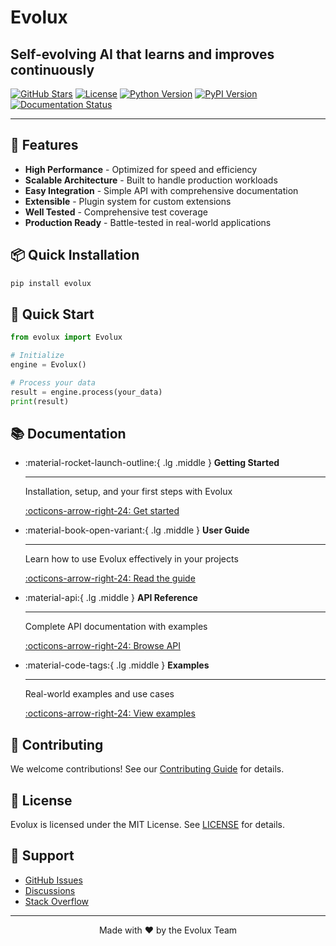 # Evolux

## Self-evolving AI that learns and improves continuously

[![GitHub Stars](https://img.shields.io/github/stars/prakashgbid/evolux-ai?style=social)](https://github.com/prakashgbid/evolux-ai)
[![License](https://img.shields.io/badge/license-MIT-blue.svg)](https://github.com/prakashgbid/evolux-ai/blob/main/LICENSE)
[![Python Version](https://img.shields.io/badge/python-3.8%2B-blue)](https://www.python.org)
[![PyPI Version](https://img.shields.io/pypi/v/evolux)](https://pypi.org/project/evolux/)
[![Documentation Status](https://img.shields.io/badge/docs-latest-green)](https://prakashgbid.github.io/evolux-ai/)

---

## 🚀 Features

- **High Performance** - Optimized for speed and efficiency
- **Scalable Architecture** - Built to handle production workloads
- **Easy Integration** - Simple API with comprehensive documentation
- **Extensible** - Plugin system for custom extensions
- **Well Tested** - Comprehensive test coverage
- **Production Ready** - Battle-tested in real-world applications

## 📦 Quick Installation

```bash
pip install evolux
```

## 🎯 Quick Start

```python
from evolux import Evolux

# Initialize
engine = Evolux()

# Process your data
result = engine.process(your_data)
print(result)
```

## 📚 Documentation

<div class="grid cards" markdown>

-   :material-rocket-launch-outline:{ .lg .middle } **Getting Started**

    ---

    Installation, setup, and your first steps with Evolux

    [:octicons-arrow-right-24: Get started](getting-started/installation.md)

-   :material-book-open-variant:{ .lg .middle } **User Guide**

    ---

    Learn how to use Evolux effectively in your projects

    [:octicons-arrow-right-24: Read the guide](guide/overview.md)

-   :material-api:{ .lg .middle } **API Reference**

    ---

    Complete API documentation with examples

    [:octicons-arrow-right-24: Browse API](api/core.md)

-   :material-code-tags:{ .lg .middle } **Examples**

    ---

    Real-world examples and use cases

    [:octicons-arrow-right-24: View examples](examples/basic.md)

</div>

## 🤝 Contributing

We welcome contributions! See our [Contributing Guide](development/contributing.md) for details.

## 📄 License

Evolux is licensed under the MIT License. See [LICENSE](license.md) for details.

## 🌟 Support

- [GitHub Issues](https://github.com/prakashgbid/evolux-ai/issues)
- [Discussions](https://github.com/prakashgbid/evolux-ai/discussions)
- [Stack Overflow](https://stackoverflow.com/questions/tagged/evolux)

---

<p align="center">
  Made with ❤️ by the Evolux Team
</p>
